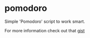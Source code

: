 pomodoro
========

Simple 'Pomodoro' script to work smart.

For more information check out that [gist](https://gist.github.com/necatikartal/17b020274e29c5ad63cb)
